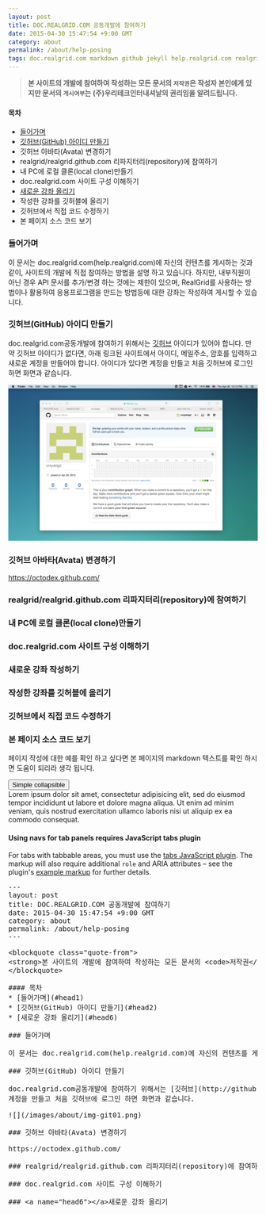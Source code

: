 ```yaml
---
layout: post
title: DOC.REALGRID.COM 공동개발에 참여하기
date: 2015-04-30 15:47:54 +9:00 GMT
category: about
permalink: /about/help-posing
tags: doc.realgrid.com markdown github jekyll help.realgrid.com realgrid
---
```


<blockquote class="quote-from">
<strong>본 사이트의 개발에 참여하여 작성하는 모든 문서의 <code>저작권</code>은 작성자 본인에게 있지만 문서의 <code>게시여부</code>는 (주)우리테크인터내셔날의 권리임을 알려드립니다.</strong>
</blockquote>

#### 목차
* [들어가며](#head1)
* [깃허브(GitHub) 아이디 만들기](#head2)
* 깃허브 아바타(Avata) 변경하기
* realgrid/realgrid.github.com 리파지터리(repository)에 참여하기
* 내 PC에 로컬 클론(local clone)만들기
* doc.realgrid.com 사이트 구성 이해하기
* [새로운 강좌 올리기](#head6)
* 작성한 강좌를 깃허블에 올리기
* 깃허브에서 직접 코드 수정하기
* 본 페이지 소스 코드 보기

### 들어가며

이 문서는 doc.realgrid.com(help.realgrid.com)에 자신의 컨텐츠를 게시하는 것과 같이, 사이트의 개발에 직접 참여하는 방법을 설명 하고 있습니다. 하지만, 내부직원이 아닌 경우 API 문서를 추가/변경 하는 것에는 제한이 있으며, RealGrid를 사용하는 방법이나 활용하여 응용프로그램을 만드는 방법등에 대한 강좌는 작성하여 게시할 수 있습니다.

### 깃허브(GitHub) 아이디 만들기

doc.realgrid.com공동개발에 참여하기 위해서는 [깃허브](http://github.com) 아이디가 있어야 합니다. 만약 깃허브 아이디가 없다면, 아래 링크된 사이트에서 아이디, 메일주소, 암호를 입력하고 새로운 계정을 만들어야 합니다. 아이디가 있다면 
계정을 만들고 처음 깃허브에 로그인 하면 화면과 같습니다.

![](/images/about/img-git01.png)

### 깃허브 아바타(Avata) 변경하기

https://octodex.github.com/

### realgrid/realgrid.github.com 리파지터리(repository)에 참여하기

### 내 PC에 로컬 클론(local clone)만들기

### doc.realgrid.com 사이트 구성 이해하기

### <a name="head6"></a>새로운 강좌 작성하기

### 작성한 강좌를 깃허블에 올리기

### 깃허브에서 직접 코드 수정하기

### 본 페이지 소스 코드 보기

페이지 작성에 대한 예를 확인 하고 싶다면 본 페이지의 markdown 텍스트를 확인 하시면 도움이 되리라 생각 됩니다.

<button type="button" class="btn btn-info" onclick="javascript:$('.prettyprint').hide();">
  Simple collapsible
</button>

<div name="demo" class="collapse in">
  Lorem ipsum dolor sit amet, consectetur adipisicing elit,
  sed do eiusmod tempor incididunt ut labore et dolore magna aliqua.
  Ut enim ad minim veniam, quis nostrud exercitation ullamco laboris
  nisi ut aliquip ex ea commodo consequat.
</div>

<div class="bs-callout bs-callout-info" id="callout-navs-tabs-plugin">
    <h4 id="using-navs-for-tab-panels-requires-javascript-tabs-plugin">Using navs for tab panels requires JavaScript tabs plugin<a class="anchorjs-link" href="#using-navs-for-tab-panels-requires-javascript-tabs-plugin"><span class="anchorjs-icon"></span></a></h4>
    <p>For tabs with tabbable areas, you must use the <a href="../javascript/#tabs">tabs JavaScript plugin</a>. The markup will also require additional <code>role</code> and ARIA attributes – see the plugin's <a href="../javascript/#tabs-usage">example markup</a> for further details.</p>
  </div>

<pre class="prettyprint">
---
layout: post
title: DOC.REALGRID.COM 공동개발에 참여하기
date: 2015-04-30 15:47:54 +9:00 GMT
category: about
permalink: /about/help-posing
---

&lt;blockquote class=&quot;quote-from&quot;&gt;
&lt;strong&gt;본 사이트의 개발에 참여하여 작성하는 모든 문서의 &lt;code&gt;저작권&lt;/code&gt;은 작성자 본인에게 있지만 문서의 &lt;code&gt;게시여부&lt;/code&gt;는 (주)우리테크인터내셔날의 권리임을 알려드립니다.&lt;/strong&gt;
&lt;/blockquote&gt;

#### 목차
* [들어가며](#head1)
* [깃허브(GitHub) 아이디 만들기](#head2)
* [새로운 강좌 올리기](#head6)

### 들어가며

이 문서는 doc.realgrid.com(help.realgrid.com)에 자신의 컨텐츠를 게시하는 것과 같이, 사이트의 개발에 직접 참여하는 방법을 설명 하고 있습니다. 하지만, 내부직원이 아닌 경우 API 문서를 추가/변경 하는 것에는 제한이 있으며, RealGrid를 사용하는 방법이나 활용하여 응용프로그램을 만드는 방법등에 대한 강좌는 작성하여 게시할 수 있습니다.

### 깃허브(GitHub) 아이디 만들기

doc.realgrid.com공동개발에 참여하기 위해서는 [깃허브](http://github.com) 아이디가 있어야 합니다. 만약 깃허브 아이디가 없다면, 아래 링크된 사이트에서 아이디, 메일주소, 암호를 입력하고 새로운 계정을 만들어야 합니다. 아이디가 있다면 
계정을 만들고 처음 깃허브에 로그인 하면 화면과 같습니다.

![](/images/about/img-git01.png)

### 깃허브 아바타(Avata) 변경하기

https://octodex.github.com/

### realgrid/realgrid.github.com 리파지터리(repository)에 참여하기

### doc.realgrid.com 사이트 구성 이해하기

### &lt;a name=&quot;head6&quot;&gt;&lt;/a&gt;새로운 강좌 올리기
</pre>